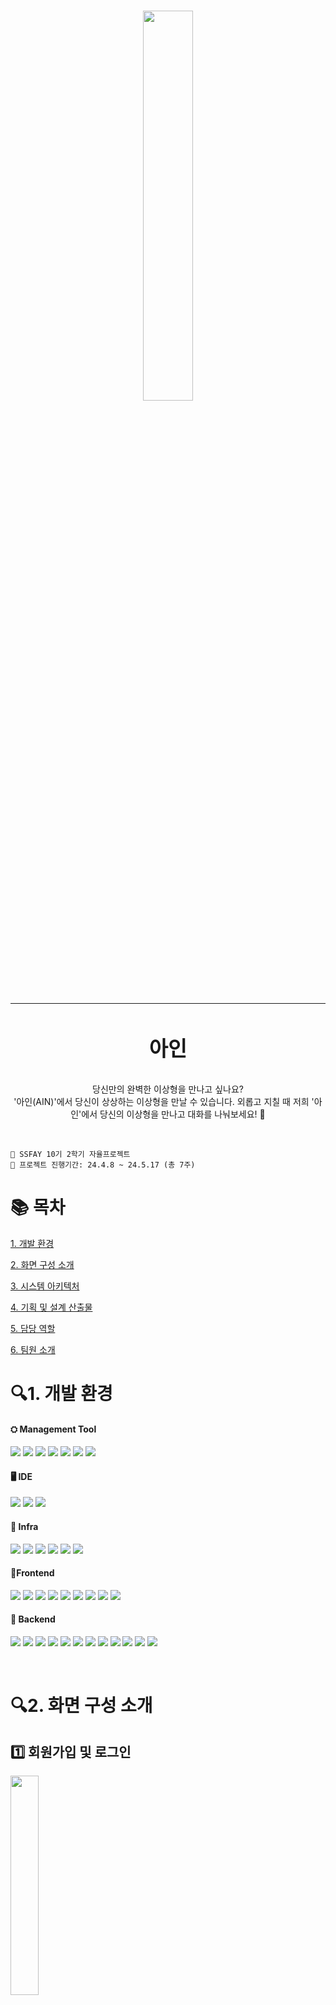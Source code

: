 # <div align="center"><img align="center" src="https://github.com/ykim-yeji/ain/assets/68416691/686c70d6-74de-4cef-8208-a66f6a05b908" width=40% height=40%><hr><h3 align="center">아인</h3></div>

<div>
<p align="center">
당신만의 완벽한 이상형을 만나고 싶나요?<br>
'아인(AIN)'에서 당신이 상상하는 이상형을 만날 수 있습니다. 외롭고 지칠 때 저희 '아인'에서 당신의 이상형을 만나고 대화를 나눠보세요! 💞
</p></div><br>

<p>

```
📢 SSFAY 10기 2학기 자율프로젝트
📢 프로젝트 진행기간: 24.4.8 ~ 24.5.17 (총 7주)
```

# 📚 목차

[1. 개발 환경](#1-개발-환경)

[2. 화면 구성 소개](#2-화면-구성-소개)

[3. 시스템 아키텍처](#3-시스템-아키텍처)

[4. 기획 및 설계 산출물](#4-기획-및-설계-산출물)

[5. 담당 역할](#5-담당-역할)

[6. 팀원 소개](#6-팀원-소개)

</p>

<p>

# 🔍1. 개발 환경

<h4>⛭ Management Tool</h4>
<p align="left">
<img src="https://img.shields.io/badge/JIRA-0052CC?style=for-the-badge&logo=JIRA&logoColor=white">
<img src="https://img.shields.io/badge/gitlab-FC6D26?style=for-the-badge&logo=gitlab&logoColor=white">
<img src="https://img.shields.io/badge/mattermost-0058CC?style=for-the-badge&logo=mattermost&logoColor=white">
<img src="https://img.shields.io/badge/notion-000000?style=for-the-badge&logo=notion&logoColor=white">
<img src="https://img.shields.io/badge/figma-F24E1E?style=for-the-badge&logo=figma&logoColor=white">
<img src="https://img.shields.io/badge/postman-FF6C37?style=for-the-badge&logo=postman&logoColor=white">
<img src="https://img.shields.io/badge/GIT-F05032?style=for-the-badge&logo=git&logoColor=white">
</p>

<h4>🖥️ IDE</h4>
<p align="left">
<img src="https://img.shields.io/badge/INTELLIJ-000000?style=for-the-badge&logo=intellijidea&logoColor=white"/>
<img src="https://img.shields.io/badge/VISUAL STUDIO CODE-007ACC?style=for-the-badge&logo=VISUAL STUDIO CODE&logoColor=white"/>
<img src="https://img.shields.io/badge/PYCHARM-000000?style=for-the-badge&logo=pycharm&logoColor=white"/>
</p>

<h4>🚦 Infra</h4>
<p align="left">
<img src="https://img.shields.io/badge/AMAZON EC2-232F3E?style=for-the-badge&logo=amazonec2&logoColor=white"/>
<img src="https://img.shields.io/badge/AMAZON S3-569A31?style=for-the-badge&logo=amazons3&logoColor=white"/>
<img src="https://img.shields.io/badge/NGINX-009639?style=for-the-badge&logo=nginx&logoColor=white"/>
<img src="https://img.shields.io/badge/DOCKER-2496ED?style=for-the-badge&logo=docker&logoColor=white"/>
<img src="https://img.shields.io/badge/UBUNTU-E95420?style=for-the-badge&logo=ubuntu&logoColor=white"/>
<img src="https://img.shields.io/badge/JENKINS-D24939?style=for-the-badge&logo=jenkins&logoColor=white"/>
</p>

<h4>📱Frontend</h4>
<p align="left">
<img src="https://img.shields.io/badge/HTML5-E34F26?style=for-the-badge&logo=html5&logoColor=white"/>
<img src="https://img.shields.io/badge/CSS3-1572B6?style=for-the-badge&logo=css3&logoColor=white"/>
<img src="https://img.shields.io/badge/NEXT.JS-000000?style=for-the-badge&logo=NEXT.JS&logoColor=white"/>
<img src="https://img.shields.io/badge/REACT-61DAFB?style=for-the-badge&logo=REACT&logoColor=white"/>
<img src="https://img.shields.io/badge/TYPE SCRIPT-3178C6?style=for-the-badge&logo=TYPESCRIPT&logoColor=white"/>
<img src="https://img.shields.io/badge/SCSS-CC6699?style=for-the-badge&logo=SCSS&logoColor=white"/>
<img src="https://img.shields.io/badge/TAIL WIND CSS-06B6D4?style=for-the-badge&logo=TAILWINDCSS&logoColor=white"/>
<img src="https://img.shields.io/badge/styled components-DB7093?style=for-the-badge&logo=styled components&logoColor=white"/>
<img src="https://img.shields.io/badge/Zustand-670000?style=for-the-badge&logo=Zustand&logoColor=white"/>
</p>

<h4>💾 Backend</h4>
<p align="left">
<img src="https://img.shields.io/badge/java-007396?style=for-the-badge&logo=java&logoColor=white">
<img src="https://img.shields.io/badge/SPRING BOOT-6DB33F?style=for-the-badge&logo=springboot&logoColor=white"/>
<img src="https://img.shields.io/badge/SPRING SECURITY-6DB33F?style=for-the-badge&logo=springsecurity&logoColor=white"/>
<img src="https://img.shields.io/badge/OAUTH2-40AEF0?style=for-the-badge&logo=oauth2&logoColor=white"/>
<img src="https://img.shields.io/badge/JSON WEB TOKENS-000000?style=for-the-badge&logo=JSON WEB TOKENS&logoColor=white"/>
<img src="https://img.shields.io/badge/MYSQL-4479A1?style=for-the-badge&logo=mysql&logoColor=white"/>
<img src="https://img.shields.io/badge/REDIS-DC382D?style=for-the-badge&logo=redis&logoColor=white"/>
<img src="https://img.shields.io/badge/PYTHON-3776AB?style=for-the-badge&logo=python&logoColor=white"/>
<img src="https://img.shields.io/badge/FAST API-009688?style=for-the-badge&logo=FASTAPI&logoColor=white"/>
<img src="https://img.shields.io/badge/DallE 3-412991?style=for-the-badge&logo=openai&logoColor=white"/>
<img src="https://img.shields.io/badge/ChatGPT 4o-412991?style=for-the-badge&logo=openai&logoColor=white"/>
<img src="https://img.shields.io/badge/ChatGPT Assistants API-412991?style=for-the-badge&logo=openai&logoColor=white"/>
</p><br>

<p>

# 🔍2. 화면 구성 소개

## 1️⃣ 회원가입 및 로그인
<img src="https://github.com/ykim-yeji/ain/assets/68416691/216bf97e-8577-4763-aadf-42fd9dd337f1" width=30% height=30%/>
<p>저희 아인 서비스는 카카오 소셜 로그인으로 로그인이 가능합니다. 이상형 만들기 기능은 로그인을 하지 않아도 이용할 수 있습니다. 그외 나머지 기능은 로그인을 진행한 후에 사용할 수 있습니다.</p>

## 2️⃣ 이상형 만들기
<img src="https://github.com/ykim-yeji/ain/assets/68416691/50f02c58-8143-4bc4-8682-d1afd6013cde" width=30% height=30%/>
<p>사용자가 원하는 이상형을 텍스트 기반으로 구현할 수 있습니다. 각각의 문항에 대해 원하는 이상형 조건을 입력하고 '만나러 가기' 버튼을 클릭하면 나만의 이상형을 만날 수 있습니다. 생성된 이상형을 저장하면 해당 이상형과 채팅, 사진 찍기 등 다양한 활동을 진행할 수 있습니다.</p>

## 3️⃣ 채팅하기
<img src="https://github.com/ykim-yeji/ain/assets/68416691/a5c7c0ce-aa19-4c07-b6da-7f827b8633f0" width=30% height=30%/>
<p>이상형을 생성할 때 이상형에게 무작위로 MBTI가 부여됩니다. 부여된 MBTI를 기반으로 성격을 형성한 이상형과 채팅을 통해 소통할 수 있습니다.</p>

## 4️⃣ 사진 찍기
<img src="https://github.com/ykim-yeji/ain/assets/68416691/22236abf-f9e6-415f-8f72-133e3dfecd3f" width=30% height=30%/>
<p>이상형과 함께 사진을 찍고 저장할 수 있습니다.</p>

## 5️⃣ 설정
### 5-1. 사용자 닉네임 수정
<img src="https://github.com/ykim-yeji/ain/assets/68416691/7639de65-7da3-47bc-869e-c00d39bed9d7" width=30% height=30%/>
<p>헤더에서 사용자의 닉네임을 수정할 수 있습니다. 사용자의 닉네임을 수정하면 수정한 닉네임으로 이상형이 불러줍니다.</p>

### 5-2. 이상형 별명 수정
<img src="https://github.com/ykim-yeji/ain/assets/68416691/9bae5050-abc5-4ee6-8456-05dd53167749" width=30% height=30%/>
<p>이상형 상세보기 페이지에서 이상형의 별명을 수정할 수 있습니다. 이상형 별명을 수정하면 수정한 별명으로 이상형을 부를 수 있습니다.</p>

### 5-3. 이상형 채팅 내역 초기화
<img src="https://github.com/ykim-yeji/ain/assets/68416691/69346b0f-fce7-4ee4-a472-4395e2b702c8" width=30% height=30%/>
<p>이상형 채팅 페이지에서 지금까지 이상형과 채팅한 내역을 초기화할 수 있습니다.</p>

### 5-4. 이상형 삭제
<img src="https://github.com/ykim-yeji/ain/assets/68416691/86764a2e-db99-4248-8a22-cfcb2b806389" width=30% height=30%/>
<p>이상형 상세보기 페이지에서 이상형을 삭제할 수 있습니다.</p>

### 5-4. 로그아웃
<img src="https://github.com/ykim-yeji/ain/assets/68416691/b5dfdaec-b1ee-4dd9-b9ae-8a32226c1f68" width=30% height=30%/>
<p>헤더에서 로그아웃을 진행할 수 있습니다.</p>


<p>

# 🔍3. 시스템 아키텍처
<img src="https://github.com/ykim-yeji/ain/assets/68416691/42536461-6162-4ae5-b49d-e2ead3ff5878" width=60% height=60%/>

</p>

<p>

# 🔍4. 기획 설계 및 산출물

## 📝 요구사항 명세서
<img src="https://github.com/ykim-yeji/ain/assets/68416691/44b1b12a-eb5f-4b96-9c42-b3d6bc8f5c60" width=60% height=60%>
<img src="https://github.com/ykim-yeji/ain/assets/68416691/ca1251f5-ddaa-4fb3-9095-736d70b027f6" width=60% height=60%>

## 📝 기능명세서
### 👨🏻‍💻프론트엔드
<img src="https://github.com/ykim-yeji/ain/assets/68416691/e1c6165f-5a73-4541-91aa-f34863fd8f64" width=60% height=60%/>
<img src="https://github.com/ykim-yeji/ain/assets/68416691/14b175b2-4e87-42f6-bab7-5c1ec9c5deea" width=60% height=60%/>
<img src="https://github.com/ykim-yeji/ain/assets/68416691/807bc701-0d5d-40db-b0d7-aa00ee8b8a92" width=60% height=60%/>
<img src="https://github.com/ykim-yeji/ain/assets/68416691/46f3857a-0de9-43bf-bb84-9a280712a208" width=60% height=60%/>
<img src="https://github.com/ykim-yeji/ain/assets/68416691/38e449ef-11a9-4814-bcb7-656251ca447a" width=60% height=60%/>

### 👨🏻‍💻백엔드
<img src="https://github.com/ykim-yeji/ain/assets/68416691/dfb3907f-412a-4f7e-8a9b-c41e6ba7373a"/>
<img src="https://github.com/ykim-yeji/ain/assets/68416691/d8fc31ba-0b71-410f-a640-64ef50e9f605"/>
<img src="https://github.com/ykim-yeji/ain/assets/68416691/1473cf10-3505-4bfd-9903-ad6a9a5c5b23"/>

## 📝 화면 설계서
<img src="https://github.com/ykim-yeji/ain/assets/68416691/559c61eb-33d2-4792-b675-c8754116cda5" width=40% height=40%>

## 📝 ERD
<img src="https://github.com/ykim-yeji/ain/assets/68416691/4daef96d-5ac9-40d0-be71-aa8e5acdab8b" width=70% height=70%>

</p>

<p>

# 🔍5. 담당 역할
- 코드 리뷰 환경 조성을 위해 gerrit 코드 리뷰 툴 gitlab과 연동
  - 프로프로젝트에서 사용하고 있는 gitlab에서 access token을 생성하고 gitlab과 연동되어 있는 EC2 서버 내에서 gerrit 설정 파일에 토큰을 활용하여 gitlab과 gerrit을 연동하였습니다.
  - 이후 gitlab으로의 새로운 기능을 push 하려고 할 때 자동으로 gerrit에서 코드 리뷰를 진행 후 push 검증이 가능하도록 설정하였습니다.
  
- 필요한 서버 인프라 구축
  - EC2 개발 서버에서 DockerFile을 활용하여 Nginx, Jenkins, Spring Boot, Fast API, Next.js, MySQL에 대한 이미지 파일 및 도커 컨테이너를 만들어 인프라를 구축했습니다.
  - 개발 서버에서 gitlab과 Jenkins를 활용하여 CI/CD 환경을 구축하였습니다. Jenkins의 파이프라인 방식을 적용해 Next.js, Spring Boot, FastAPI 등 각 영역별로 적절한 CI/CD 프로세스를 구현하여, 원활한 개발 및 배포 환경을 마련했습니다.
  - AWS의 S3 Bucket을 활용하여 이미지 데이터를 처리하기 위한 환경을 마련하였습니다.

- 특정 이상형에 대한 상세 조회 및 이상형 닉네임 수정 관련 API 구현
  - 생성한 나만의 이상형에 대한 이름 및 닉네임, 이미지에 대해서 조회할 수 있는 API를 구현하였습니다.
  - 내가 원하는 이상형 닉네임으로 수정할 수 있도록 API를 구현하였습니다.

</p>

<p>

# 👩‍👦‍👦6. 팀원 소개
### 🖥️ 프론트엔드
| [백천주](https://github.com/chickenisamazing)                                                                                     | [정성현](https://github.com/awaySH)                                                                                   | [조서현](https://github.com/j0j00h)                                                                                    |
|------------------------------------------------------------------------------------------------------------------------|-------------------------------------------------------------------------------------------------------------------------|-----------------------------------------------------------------------------------------------------------------------|
| <img width="100" alt="Screenshot 2023-06-19 at 2 35 05 PM" src="https://avatars.githubusercontent.com/u/121774786?v=4"> | <img width="100" alt="Screenshot 2023-06-19 at 2 35 05 PM" src="https://avatars.githubusercontent.com/u/172378447?v=4"> | <img width="100" alt="Screenshot 2023-06-19 at 2 35 05 PM" src="https://avatars.githubusercontent.com/u/172246696?v=4"> |

### 💻 백엔드
| [진주성](https://github.com/vmfaldwntjd)                                                                                                                                  | [전새벽](https://github.com/toqurJeon)                                                                | [김예지](https://github.com/ykim-yeji) |
|------------------------------------------------------------------------------------------------------------------------------------------------------------------------|------------------------------------------------------------------------|------------------------------------|
| <img width="100" alt="Screenshot 2023-06-19 at 2 41 20 PM" src="https://github.com/hel-gather/hel-gather-server/assets/67910922/d9ade50f-3d51-4674-bbc2-96046980e01d"> | <img src="https://avatars.githubusercontent.com/u/170904724?v=4" alt="이미지" style="width: 100px;"> |  <img src="https://avatars.githubusercontent.com/u/68416691?v=4" alt="이미지" style="width: 100px;"> |


</p>